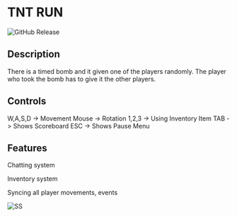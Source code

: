 # TNT RUN
![GitHub Release](https://img.shields.io/badge/Released-23.02.23-blue)


## Description
There is a timed bomb and it given one of the players randomly. The player who took the bomb has to give it the other players.


## Controls

W,A,S,D -> Movement
Mouse -> Rotation
1,2,3 -> Using Inventory Item
TAB -> Shows Scoreboard
ESC -> Shows Pause Menu


## Features

Chatting system

Inventory system

Syncing all player movements, events


![SS](https://cdn.discordapp.com/attachments/834030935841964042/1078072650951299092/dc.png)



